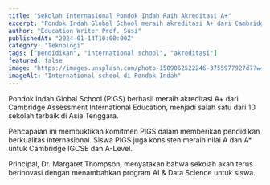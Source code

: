 ```yaml
---
title: "Sekolah Internasional Pondok Indah Raih Akreditasi A+"
excerpt: "Pondok Indah Global School meraih akreditasi A+ dari Cambridge Assessment International Education."
author: "Education Writer Prof. Susi"
publishedAt: "2024-01-14T10:00:00Z"
category: "Teknologi"
tags: ["pendidikan", "international school", "akreditasi"]
featured: false
image: "https://images.unsplash.com/photo-1509062522246-3755977927d7?w=1200&h=675&fit=crop"
imageAlt: "International school di Pondok Indah"
---
```


Pondok Indah Global School (PIGS) berhasil meraih akreditasi A+ dari Cambridge Assessment International Education, menjadi salah satu dari 10 sekolah terbaik di Asia Tenggara.

Pencapaian ini membuktikan komitmen PIGS dalam memberikan pendidikan berkualitas internasional. Siswa PIGS juga konsisten meraih nilai A dan A* untuk Cambridge IGCSE dan A-Level.

Principal, Dr. Margaret Thompson, menyatakan bahwa sekolah akan terus berinovasi dengan menambahkan program AI & Data Science untuk siswa.
